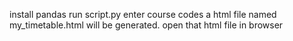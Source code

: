 install pandas
run script.py 
enter course codes
a html file named my_timetable.html will be generated. 
open that html file in browser